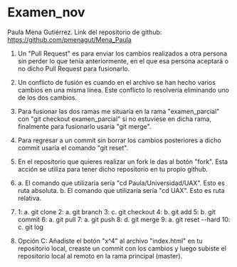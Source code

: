 # Examen_nov
Paula Mena Gutiérrez. Link del repositorio de github: https://github.com/pmenagut/Mena_Paula
1. Un "Pull Request" es para enviar los cambios realizados a otra persona sin perder lo que tenía anteriormente, en el que esa persona aceptará o no dicho Pull Request para fusionarlo.
2. Un conflicto de fusión es cuando en el archivo se han hecho varios cambios en una misma línea. Este conflicto lo resolvería eliminando uno de los dos cambios.
3. Para fusionar las dos ramas me situaría en la rama "examen_parcial" con "git checkout examen_parcial" si no estuviese en dicha rama, finalmente para fusionarlo usaría "git merge".
4. Para regresar a un commit sin borrar los cambios posteriores a dicho commit usaría el comando "git reset".
5. En el repositorio que quieres realizar un fork le das al botón "fork". Esta acción se utiliza para tener dicho repositorio en tu propio github.
6. a. El comando que utilizaría sería "cd Paula/Universidad/UAX". Esto es ruta absoluta.
   b. El comando que utilizaría sería "cd UAX". Esto es ruta relativa.
7. 1: a. git clone
   2: a. git branch
   3: c. git checkout
   4: b. git add
   5: b. git commit
   6: a. git pull
   7: a. git push
   8: d. git merge
   9: a. git reset --hard
   10: c. git log

9. Opción C: Añadiste el botón "x^4" al archivo "index.html" en tu repositorio local, creaste un commit con los cambios y luego subiste el repositorio local al remoto en la rama principal (master).
